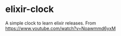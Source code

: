 # elixir-clock
A simple clock to learn elixir releases. From https://www.youtube.com/watch?v=Noawmmd6yxM

